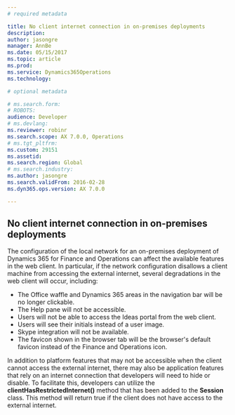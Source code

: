 ```yaml
---
# required metadata

title: No client internet connection in on-premises deployments 
description: 
author: jasongre
manager: AnnBe
ms.date: 05/15/2017
ms.topic: article
ms.prod: 
ms.service: Dynamics365Operations
ms.technology: 

# optional metadata

# ms.search.form: 
# ROBOTS: 
audience: Developer
# ms.devlang: 
ms.reviewer: robinr
ms.search.scope: AX 7.0.0, Operations
# ms.tgt_pltfrm: 
ms.custom: 29151
ms.assetid: 
ms.search.region: Global
# ms.search.industry: 
ms.author: jasongre
ms.search.validFrom: 2016-02-28
ms.dyn365.ops.version: AX 7.0.0

---
```


## No client internet connection in on-premises deployments 

The configuration of the local network for an on-premises deployment of Dynamics 365 for Finance and Operations can affect the available features in the web client. In particular, if the network configuration disallows a client machine from accessing the external internet, several degradations in the web client will occur, including:    

+ The Office waffle and Dynamics 365 areas in the navigation bar will be no longer clickable.
+ The Help pane will not be accessible.  
+ Users will not be able to access the Ideas portal from the web client. 
+ Users will see their initials instead of a user image. 
+ Skype integration will not be available.  
+ The favicon shown in the browser tab will be the browser's default favicon instead of the Finance and Operations icon. 

In addition to platform features that may not be accessible when the client cannot access the external internet, there may also be application features that rely on an internet connection that developers will need to hide or disable. To facilitate this, developers can utilize the **clientHasRestrictedInternet()** method that has been added to the **Session** class. This method will return true if the client does not have access to the external internet.
